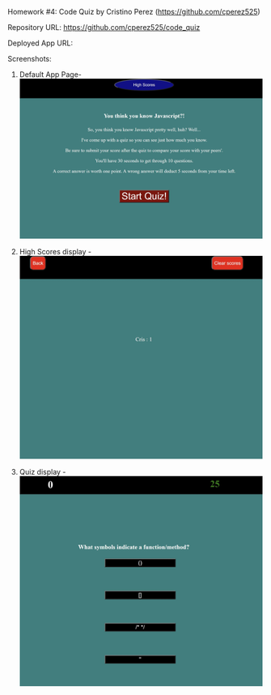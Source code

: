 Homework #4: Code Quiz by Cristino Perez (https://github.com/cperez525)

Repository URL: https://github.com/cperez525/code_quiz

Deployed App URL: 

Screenshots:

1) Default App Page-  ![Screenshot](images/default_page.JPG)

2) High Scores display - ![Screenshot](images/high_scores.JPG)

3) Quiz display - ![Screenshot](images/quiz_page.JPG)

